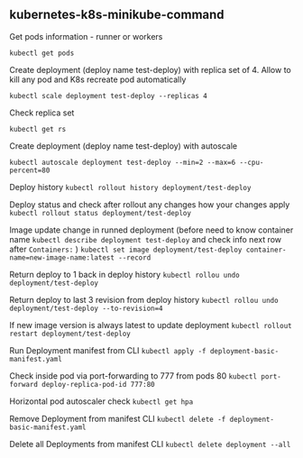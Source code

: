 ## kubernetes-k8s-minikube-command

Get pods information - runner or workers
```
kubectl get pods
```


Create deployment (deploy name test-deploy) with replica set of 4. Allow to kill any pod and K8s recreate pod automatically
```
kubectl scale deployment test-deploy --replicas 4
```

Check replica set 
```
kubectl get rs
```

Create deployment (deploy name test-deploy)  with autoscale
```
kubectl autoscale deployment test-deploy --min=2 --max=6 --cpu-percent=80
```

Deploy history
`kubectl rollout history deployment/test-deploy`

Deploy status and check after rollout any changes how your changes apply
`kubectl rollout status deployment/test-deploy`

Image update change in runned deployment (before need to know container name `kubectl describe deployment test-deploy` and check info next row after `Containers:` )
`kubectl set image deployment/test-deploy container-name=new-image-name:latest --record` 

Return deploy to 1 back in deploy history
`kubectl rollou undo deployment/test-deploy`

Return deploy to last 3 revision from deploy history
`kubectl rollou undo deployment/test-deploy --to-revision=4`

If new image version is always latest to update deployment
`kubectl rollout restart deployment/test-deploy`

Run Deployment manifest from CLI
`kubectl apply -f deployment-basic-manifest.yaml`

Check inside pod via port-forwarding to 777 from pods 80
`kubectl port-forward deploy-replica-pod-id 777:80`

Horizontal pod autoscaler check
`kubectl get hpa`

Remove Deployment from manifest CLI
`kubectl delete -f deployment-basic-manifest.yaml`

Delete all Deployments from manifest CLI
`kubectl delete deployment --all`


